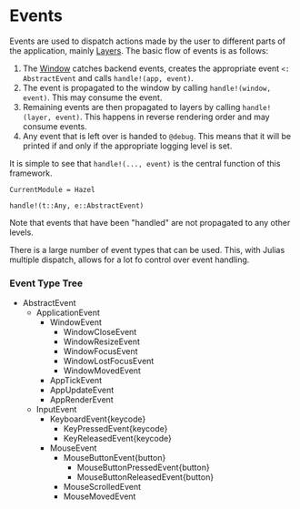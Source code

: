 # Events

Events are used to dispatch actions made by the user to different parts of the application, mainly [Layers](@ref). The basic flow of events is as follows:
1. The [Window](@ref) catches backend events, creates the appropriate event `<: AbstractEvent` and calls `handle!(app, event)`.
2. The event is propagated to the window by calling `handle!(window, event)`. This may consume the event.
3. Remaining events are then propagated to layers by calling `handle!(layer, event)`. This happens in reverse rendering order and may consume events.
4. Any event that is left over is handed to `@debug`. This means that it will be printed if and only if the appropriate logging level is set.

It is simple to see that `handle!(..., event)` is the central function of this framework.

```@meta
CurrentModule = Hazel
```

```@doc
handle!(t::Any, e::AbstractEvent)
```

Note that events that have been "handled" are not propagated to any other levels.

There is a large number of event types that can be used. This, with Julias multiple dispatch, allows for a lot fo control over event handling.

### Event Type Tree

* AbstractEvent
  * ApplicationEvent
    * WindowEvent
      * WindowCloseEvent
      * WindowResizeEvent
      * WindowFocusEvent
      * WindowLostFocusEvent
      * WindowMovedEvent
    * AppTickEvent
    * AppUpdateEvent
    * AppRenderEvent
  * InputEvent
    * KeyboardEvent{keycode}
      * KeyPressedEvent{keycode}
      * KeyReleasedEvent{keycode}
    * MouseEvent
      * MouseButtonEvent{button}
        * MouseButtonPressedEvent{button}
        * MouseButtonReleasedEvent{button}
      * MouseScrolledEvent
      * MouseMovedEvent
